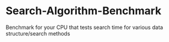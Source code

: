 # Search-Algorithm-Benchmark
Benchmark for your CPU that tests search time for various data structure/search methods
